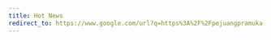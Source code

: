 ```yaml
---
title: Hot News
redirect_to: https://www.google.com/url?q=https%3A%2F%2Fpejuangpramuka.blogspot.com%2Fp%2Fhot-news.html&sa=D&sntz=1&usg=AOvVaw2cUPJItgO8YLa6U8iWQob0
---
```


